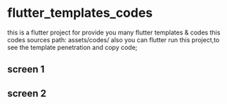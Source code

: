 # flutter_templates_codes

this is a flutter project for provide you many flutter templates & codes
this codes sources path: assets/codes/
also you can flutter run this project,to see the template penetration and copy code;

## screen 1


## screen 2


